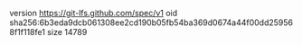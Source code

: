 version https://git-lfs.github.com/spec/v1
oid sha256:6b3eda9dcb061308ee2cd190b05fb54ba369d0674a44f00dd259568f1f118fe1
size 14789
